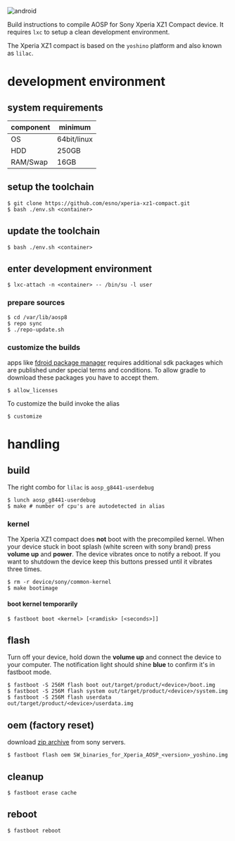 ![android](https://c1.staticflickr.com/7/6021/5979551591_e61f575354_m_d.jpg "android")

Build instructions to compile AOSP for Sony Xperia XZ1 Compact device.
It requires `lxc` to setup a clean development environment.

The Xperia XZ1 compact is based on the `yoshino` platform and also known as `lilac`.

# development environment

## system requirements

| component | minimum     |
| --------- | ----------- |
| OS        | 64bit/linux |
| HDD       | 250GB       |
| RAM/Swap  | 16GB        |

## setup the toolchain

    $ git clone https://github.com/esno/xperia-xz1-compact.git
    $ bash ./env.sh <container>

## update the toolchain

    $ bash ./env.sh <container>

## enter development environment

    $ lxc-attach -n <container> -- /bin/su -l user

### prepare sources

    $ cd /var/lib/aosp8
    $ repo sync
    $ ./repo-update.sh

### customize the builds

apps like [fdroid package manager][fdroid] requires additional sdk packages which are published under special terms and conditions.
To allow gradle to download these packages you have to accept them.

    $ allow_licenses

To customize the build invoke the alias

    $ customize

# handling

## build

The right combo for `lilac` is `aosp_g8441-userdebug`

    $ lunch aosp_g8441-userdebug
    $ make # number of cpu's are autodetected in alias

### kernel

The Xperia XZ1 compact does **not** boot with the precompiled kernel.
When your device stuck in boot splash (white screen with sony brand) press **volume up** and **power**.
The device vibrates once to notify a reboot. If you want to shutdown the device keep this buttons pressed until
it vibrates three times.

    $ rm -r device/sony/common-kernel
    $ make bootimage

#### boot kernel temporarily

    $ fastboot boot <kernel> [<ramdisk> [<seconds>]]

## flash

Turn off your device, hold down the **volume up** and connect the device to your computer.
The notification light should shine **blue** to confirm it's in fastboot mode.

    $ fastboot -S 256M flash boot out/target/product/<device>/boot.img
    $ fastboot -S 256M flash system out/target/product/<device>/system.img
    $ fastboot -S 256M flash userdata out/target/product/<device>/userdata.img

## oem (factory reset)

download [zip archive][aosp8oem] from sony servers.

    $ fastboot flash oem SW_binaries_for_Xperia_AOSP_<version>_yoshino.img


## cleanup

    $ fastboot erase cache

## reboot

    $ fastboot reboot

[aosp8oem]: https://developer.sonymobile.com/downloads/software-binaries/software-binaries-for-aosp-oreo-android-8-kernel-4-4-yoshino/
[fdroid]: https://f-droid.org
